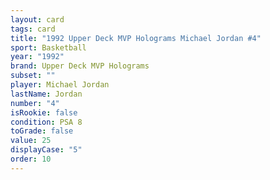 ```yaml
---
layout: card
tags: card
title: "1992 Upper Deck MVP Holograms Michael Jordan #4"
sport: Basketball
year: "1992"
brand: Upper Deck MVP Holograms
subset: ""
player: Michael Jordan
lastName: Jordan
number: "4"
isRookie: false
condition: PSA 8
toGrade: false
value: 25
displayCase: "5"
order: 10
---
```

